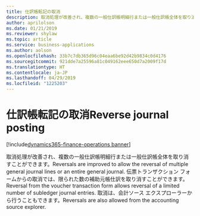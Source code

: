 ```yaml
---
title: 仕訳帳転記の取消
description: 取消処理が改善され、複数の一般仕訳帳明細行または一般仕訳帳全体を取り消すことができます。
author: aprilolson
ms.date: 01/21/2019
ms.reviewer: shylaw
ms.topic: article
ms.service: business-applications
ms.author: aolson
ms.openlocfilehash: 33b7c7db365d96c04eaa6be92d42b9834c0d4176
ms.sourcegitcommit: 921dde7a25596a81c049162eee650d7a2009f17d
ms.translationtype: HT
ms.contentlocale: ja-JP
ms.lasthandoff: 04/29/2019
ms.locfileid: "1225203"
---
```

# <a name="reverse-journal-posting"></a><span data-ttu-id="f1e03-103">仕訳帳転記の取消</span><span class="sxs-lookup"><span data-stu-id="f1e03-103">Reverse journal posting</span></span>
[!include[dynamics365-finance-operations banner](../includes/dynamics365-finance-operations.md)]


<span data-ttu-id="f1e03-104">取消処理が改善され、複数の一般仕訳帳明細行または一般仕訳帳全体を取り消すことができます。</span><span class="sxs-lookup"><span data-stu-id="f1e03-104">Reversals are improved to allow the reversal of multiple general journal lines or an entire general journal.</span></span> <span data-ttu-id="f1e03-105">伝票トランザクション フォームからの取消では、限られた数の補助元帳仕訳を取り消すことができます。</span><span class="sxs-lookup"><span data-stu-id="f1e03-105">Reversal from the voucher transaction form allows reversal of a limited number of subledger journal entries.</span></span> <span data-ttu-id="f1e03-106">取消は、会計ソース エクスプローラーから行うこともできます。</span><span class="sxs-lookup"><span data-stu-id="f1e03-106">Reversals are also allowed from the accounting source explorer.</span></span>
